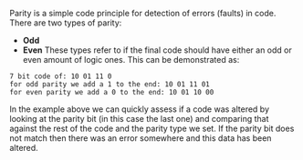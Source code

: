 Parity is a simple code principle for detection of errors (faults) in code. There are two types of parity:
- **Odd**
- **Even**
These types refer to if the final code should have either an odd or even amount of logic ones. This can be demonstrated as:
```
7 bit code of: 10 01 11 0
for odd parity we add a 1 to the end: 10 01 11 01
for even parity we add a 0 to the end: 10 01 10 00
```
In the example above we can quickly assess if a code was altered by looking at the parity bit (in this case the last one) and comparing that against the rest of the code and the parity type we set. If the parity bit does not match then there was an error somewhere and this data has been altered.